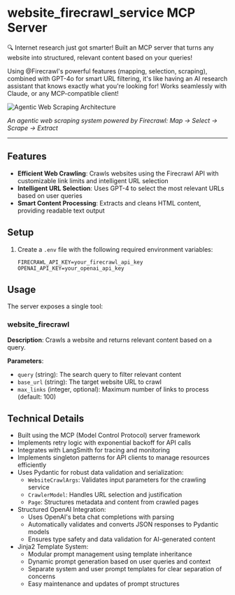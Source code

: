 # website_firecrawl_service MCP Server

🔍 Internet research just got smarter! Built an MCP server that turns any website into structured, relevant content based on your queries! 

Using @Firecrawl's powerful features (mapping, selection, scraping), combined with GPT-4o for smart URL filtering, it's like having an AI research assistant that knows exactly what you're looking for! Works seamlessly with Claude, or any MCP-compatible client!

![Agentic Web Scraping Architecture](assets/firecrawl-langgraph-architecture.png)

*An agentic web scraping system powered by Firecrawl: Map → Select → Scrape → Extract*

---

## Features

- **Efficient Web Crawling**: Crawls websites using the Firecrawl API with customizable link limits and intelligent URL selection
- **Intelligent URL Selection**: Uses GPT-4 to select the most relevant URLs based on user queries
- **Smart Content Processing**: Extracts and cleans HTML content, providing readable text output

## Setup

1. Create a `.env` file with the following required environment variables:
   ```
   FIRECRAWL_API_KEY=your_firecrawl_api_key
   OPENAI_API_KEY=your_openai_api_key
   ```

## Usage

The server exposes a single tool:

### website_firecrawl

**Description**: Crawls a website and returns relevant content based on a query.

**Parameters**:
- `query` (string): The search query to filter relevant content
- `base_url` (string): The target website URL to crawl
- `max_links` (integer, optional): Maximum number of links to process (default: 100)

## Technical Details

- Built using the MCP (Model Control Protocol) server framework
- Implements retry logic with exponential backoff for API calls
- Integrates with LangSmith for tracing and monitoring
- Implements singleton patterns for API clients to manage resources efficiently
- Uses Pydantic for robust data validation and serialization:
  - `WebsiteCrawlArgs`: Validates input parameters for the crawling service
  - `CrawlerModel`: Handles URL selection and justification
  - `Page`: Structures metadata and content from crawled pages
- Structured OpenAI Integration:
  - Uses OpenAI's beta chat completions with parsing
  - Automatically validates and converts JSON responses to Pydantic models
  - Ensures type safety and data validation for AI-generated content
- Jinja2 Template System:
  - Modular prompt management using template inheritance
  - Dynamic prompt generation based on user queries and context
  - Separate system and user prompt templates for clear separation of concerns
  - Easy maintenance and updates of prompt structures

